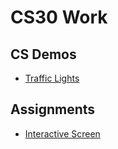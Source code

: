 # CS30 Work

## CS Demos
- [Traffic Lights](traffic-lights)

## Assignments
- [Interactive Screen](Interactive_Scene)
